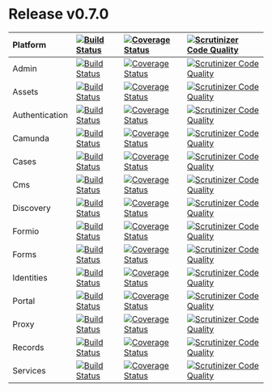 # Release v0.7.0

| Platform | [![Build Status](https://travis-ci.org/DigitalState/Platform.svg?branch=0.7.0)](https://travis-ci.org/DigitalState/Platform) | [![Coverage Status](https://coveralls.io/repos/github/DigitalState/Platform/badge.svg?branch=0.7.0)](https://coveralls.io/github/DigitalState/Platform?branch=0.7.0) | [![Scrutinizer Code Quality](https://scrutinizer-ci.com/g/DigitalState/Platform/badges/quality-score.png?b=0.7.0)](https://scrutinizer-ci.com/g/DigitalState/Platform/?branch=0.7.0) |
| :-- | :-- | :-- | :-- |
| Admin | [![Build Status](https://travis-ci.org/DigitalState/Admin.svg?branch=0.7.0)](https://travis-ci.org/DigitalState/Admin) | [![Coverage Status](https://coveralls.io/repos/github/DigitalState/Admin/badge.svg?branch=0.7.0)](https://coveralls.io/github/DigitalState/Admin?branch=0.7.0) | [![Scrutinizer Code Quality](https://scrutinizer-ci.com/g/DigitalState/Admin/badges/quality-score.png?b=0.7.0)](https://scrutinizer-ci.com/g/DigitalState/Admin/?branch=0.7.0) |
| Assets | [![Build Status](https://travis-ci.org/DigitalState/Assets.svg?branch=0.7.0)](https://travis-ci.org/DigitalState/Assets) | [![Coverage Status](https://coveralls.io/repos/github/DigitalState/Assets/badge.svg?branch=0.7.0)](https://coveralls.io/github/DigitalState/Assets?branch=0.7.0) | [![Scrutinizer Code Quality](https://scrutinizer-ci.com/g/DigitalState/Assets/badges/quality-score.png?b=0.7.0)](https://scrutinizer-ci.com/g/DigitalState/Assets/?branch=0.7.0) |
| Authentication | [![Build Status](https://travis-ci.org/DigitalState/Authentication.svg?branch=0.7.0)](https://travis-ci.org/DigitalState/Authentication) | [![Coverage Status](https://coveralls.io/repos/github/DigitalState/Authentication/badge.svg?branch=0.7.0)](https://coveralls.io/github/DigitalState/Authentication?branch=0.7.0) | [![Scrutinizer Code Quality](https://scrutinizer-ci.com/g/DigitalState/Authentication/badges/quality-score.png?b=0.7.0)](https://scrutinizer-ci.com/g/DigitalState/Authentication/?branch=0.7.0) |
| Camunda | [![Build Status](https://travis-ci.org/DigitalState/Camunda.svg?branch=0.7.0)](https://travis-ci.org/DigitalState/Camunda) | [![Coverage Status](https://coveralls.io/repos/github/DigitalState/Camunda/badge.svg?branch=0.7.0)](https://coveralls.io/github/DigitalState/Camunda?branch=0.7.0) | [![Scrutinizer Code Quality](https://scrutinizer-ci.com/g/DigitalState/Camunda/badges/quality-score.png?b=0.7.0)](https://scrutinizer-ci.com/g/DigitalState/Camunda/?branch=0.7.0) |
| Cases | [![Build Status](https://travis-ci.org/DigitalState/Cases.svg?branch=0.7.0)](https://travis-ci.org/DigitalState/Cases) | [![Coverage Status](https://coveralls.io/repos/github/DigitalState/Cases/badge.svg?branch=0.7.0)](https://coveralls.io/github/DigitalState/Cases?branch=0.7.0) | [![Scrutinizer Code Quality](https://scrutinizer-ci.com/g/DigitalState/Cases/badges/quality-score.png?b=0.7.0)](https://scrutinizer-ci.com/g/DigitalState/Cases/?branch=0.7.0) |
| Cms | [![Build Status](https://travis-ci.org/DigitalState/Cms.svg?branch=0.7.0)](https://travis-ci.org/DigitalState/Cms) | [![Coverage Status](https://coveralls.io/repos/github/DigitalState/Cms/badge.svg?branch=0.7.0)](https://coveralls.io/github/DigitalState/Cms?branch=0.7.0) | [![Scrutinizer Code Quality](https://scrutinizer-ci.com/g/DigitalState/Cms/badges/quality-score.png?b=0.7.0)](https://scrutinizer-ci.com/g/DigitalState/Cms/?branch=0.7.0) |
| Discovery | [![Build Status](https://travis-ci.org/DigitalState/Discovery.svg?branch=0.7.0)](https://travis-ci.org/DigitalState/Discovery) | [![Coverage Status](https://coveralls.io/repos/github/DigitalState/Discovery/badge.svg?branch=0.7.0)](https://coveralls.io/github/DigitalState/Discovery?branch=0.7.0) | [![Scrutinizer Code Quality](https://scrutinizer-ci.com/g/DigitalState/Discovery/badges/quality-score.png?b=0.7.0)](https://scrutinizer-ci.com/g/DigitalState/Discovery/?branch=0.7.0) |
| Formio | [![Build Status](https://travis-ci.org/DigitalState/Formio.svg?branch=0.7.0)](https://travis-ci.org/DigitalState/Formio) | [![Coverage Status](https://coveralls.io/repos/github/DigitalState/Formio/badge.svg?branch=0.7.0)](https://coveralls.io/github/DigitalState/Formio?branch=0.7.0) | [![Scrutinizer Code Quality](https://scrutinizer-ci.com/g/DigitalState/Formio/badges/quality-score.png?b=0.7.0)](https://scrutinizer-ci.com/g/DigitalState/Formio/?branch=0.7.0) |
| Forms | [![Build Status](https://travis-ci.org/DigitalState/Forms.svg?branch=0.7.0)](https://travis-ci.org/DigitalState/Forms) | [![Coverage Status](https://coveralls.io/repos/github/DigitalState/Forms/badge.svg?branch=0.7.0)](https://coveralls.io/github/DigitalState/Forms?branch=0.7.0) | [![Scrutinizer Code Quality](https://scrutinizer-ci.com/g/DigitalState/Forms/badges/quality-score.png?b=0.7.0)](https://scrutinizer-ci.com/g/DigitalState/Forms/?branch=0.7.0) |
| Identities | [![Build Status](https://travis-ci.org/DigitalState/Identities.svg?branch=0.7.0)](https://travis-ci.org/DigitalState/Identities) | [![Coverage Status](https://coveralls.io/repos/github/DigitalState/Identities/badge.svg?branch=0.7.0)](https://coveralls.io/github/DigitalState/Identities?branch=0.7.0) | [![Scrutinizer Code Quality](https://scrutinizer-ci.com/g/DigitalState/Identities/badges/quality-score.png?b=0.7.0)](https://scrutinizer-ci.com/g/DigitalState/Identities/?branch=0.7.0) |
| Portal | [![Build Status](https://travis-ci.org/DigitalState/Portal.svg?branch=0.7.0)](https://travis-ci.org/DigitalState/Portal) | [![Coverage Status](https://coveralls.io/repos/github/DigitalState/Portal/badge.svg?branch=0.7.0)](https://coveralls.io/github/DigitalState/Portal?branch=0.7.0) | [![Scrutinizer Code Quality](https://scrutinizer-ci.com/g/DigitalState/Portal/badges/quality-score.png?b=0.7.0)](https://scrutinizer-ci.com/g/DigitalState/Portal/?branch=0.7.0) |
| Proxy | [![Build Status](https://travis-ci.org/DigitalState/Proxy.svg?branch=0.7.0)](https://travis-ci.org/DigitalState/Proxy) | [![Coverage Status](https://coveralls.io/repos/github/DigitalState/Proxy/badge.svg?branch=0.7.0)](https://coveralls.io/github/DigitalState/Proxy?branch=0.7.0) | [![Scrutinizer Code Quality](https://scrutinizer-ci.com/g/DigitalState/Proxy/badges/quality-score.png?b=0.7.0)](https://scrutinizer-ci.com/g/DigitalState/Proxy/?branch=0.7.0) |
| Records | [![Build Status](https://travis-ci.org/DigitalState/Records.svg?branch=0.7.0)](https://travis-ci.org/DigitalState/Records) | [![Coverage Status](https://coveralls.io/repos/github/DigitalState/Records/badge.svg?branch=0.7.0)](https://coveralls.io/github/DigitalState/Records?branch=0.7.0) | [![Scrutinizer Code Quality](https://scrutinizer-ci.com/g/DigitalState/Records/badges/quality-score.png?b=0.7.0)](https://scrutinizer-ci.com/g/DigitalState/Records/?branch=0.7.0) |
| Services | [![Build Status](https://travis-ci.org/DigitalState/Services.svg?branch=0.7.0)](https://travis-ci.org/DigitalState/Services) | [![Coverage Status](https://coveralls.io/repos/github/DigitalState/Services/badge.svg?branch=0.7.0)](https://coveralls.io/github/DigitalState/Services?branch=0.7.0) | [![Scrutinizer Code Quality](https://scrutinizer-ci.com/g/DigitalState/Services/badges/quality-score.png?b=0.7.0)](https://scrutinizer-ci.com/g/DigitalState/Services/?branch=0.7.0) |
